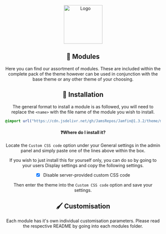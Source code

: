 <div align="center">
<img src="https://github.com/JamsRepos/Jamfin/blob/main/assets/logo.png?raw=true" alt="Logo" width="125"/>

## 🧩 Modules

Here you can find our assortment of modules. These are included within the complete pack of the theme however can be used in conjunction with the base theme or any other theme of your choosing.

## 🔌 Installation

The general format to install a module is as followed, you will need to replace the `<name>` with the file name of the module you wish to install.

<div align="left">

```css
@import url("https://cdn.jsdelivr.net/gh/JamsRepos/Jamfin@1.3.2/theme/modules/<name>.css");
```

</div>

#### ❓Where do I install it?

Locate the `Custom CSS code` option under your General settings in the admin panel and simply paste one of the lines above within the box.

If you wish to just install this for yourself only, you can do so by going to your users Display settings and copy the following settings.

- [x] Disable server-provided custom CSS code

Then enter the theme into the `Custom CSS code` option and save your settings.

## 🖌️ Customisation

Each module has it's own individual customisation parameters. Please read the respective README by going into each modules folder.

</div>
